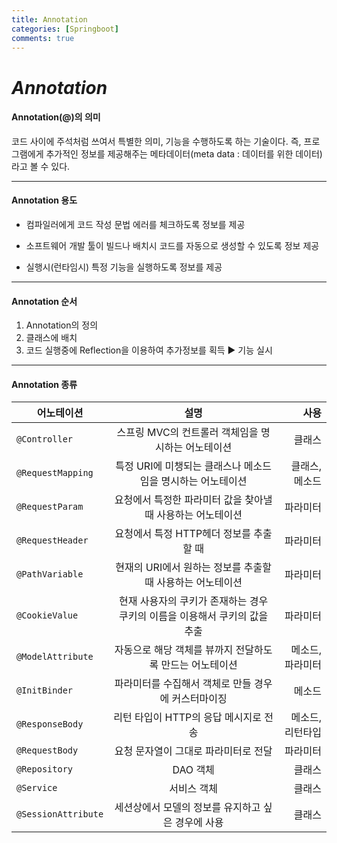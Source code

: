 ```yaml
---
title: Annotation
categories: [Springboot]
comments: true
---
```


# _Annotation_

#### Annotation(@)의 의미

코드 사이에 주석처럼 쓰여서 특별한 의미, 기능을 수행하도록 하는 기술이다. 즉, 프로그램에게 추가적인 정보를 제공해주는 메타데이터(meta data : 데이터를 위한 데이터)라고 볼 수 있다.

---

#### Annotation 용도

- 컴파일러에게 코드 작성 문법 에러를 체크하도록 정보를 제공

- 소프트웨어 개발 툴이 빌드나 배치시 코드를 자동으로 생성할 수 있도록 정보 제공

- 실행시(런타임시) 특정 기능을 실행하도록 정보를 제공

---

#### Annotation 순서

1. Annotation의 정의
2. 클래스에 배치
3. 코드 실행중에 Reflection을 이용하여 추가정보를 획득 ▶ 기능 실시

---

#### Annotation 종류

어노테이션 | 설명 | 사용
---|:---:|---:
`@Controller` | 스프링 MVC의 컨트롤러 객체임을 명시하는 어노테이션 | 클래스
`@RequestMapping` | 특정 URI에 미챙되는 클래스나 메소드임을 명시하는 어노테이션  | 클래스, 메소드
`@RequestParam` | 요청에서 특정한 파라미터 값을 찾아낼 때 사용하는 어노테이션 | 파라미터
`@RequestHeader` | 요청에서 특정 HTTP헤더 정보를 추출할 때 | 파라미터
`@PathVariable` | 현재의 URI에서 원하는 정보를 추출할 때 사용하는 어노테이션 | 파라미터
`@CookieValue` | 현재 사용자의 쿠키가 존재하는 경우 쿠키의 이름을 이용해서 쿠키의 값을 추출 | 파라미터
`@ModelAttribute` | 자동으로 해당 객체를 뷰까지 전달하도록 만드는 어노테이션 | 메소드, 파라미터
`@InitBinder` | 파라미터를 수집해서 객체로 만들 경우에 커스터마이징 | 메소드
`@ResponseBody` | 리턴 타입이 HTTP의 응답 메시지로 전송 | 메소드, 리턴타입
`@RequestBody` | 요청 문자열이 그대로 파라미터로 전달 | 파라미터
`@Repository` | DAO 객체 | 클래스
`@Service` | 서비스 객체 | 클래스
`@SessionAttribute` | 세션상에서 모델의 정보를 유지하고 싶은 경우에 사용 | 클래스
